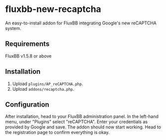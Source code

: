 # fluxbb-new-recaptcha

An easy-to-install addon for FluxBB integrating Google's new reCAPTCHA system.

## Requirements

FluxBB v1.5.8 or above

## Installation

1. Upload `plugins/AP_reCAPTCHA.php`.
2. Upload `addons/recaptcha.php`.

## Configuration

After installation, head to your FluxBB administration panel.
In the left-hand menu, under "Plugins" select "reCAPTCHA".
Enter your credentials as provided by Google and save.
The addon should now start working.
Head to the registration page to confirm everything is okay.
